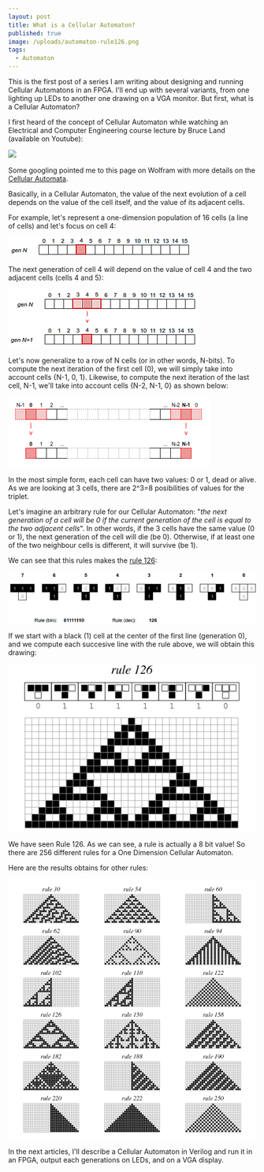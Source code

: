 ```yaml
---
layout: post
title: What is a Cellular Automaton?
published: true
image: /uploads/automaton-rule126.png
tags:
  - Automaton
---
```


This is the first post of a series I am writing about designing and running Cellular Automatons in an FPGA. I'll end up with several variants, from one lighting up LEDs to another one drawing on a VGA monitor. But first, what is a Cellular Automaton?

I first heard of the concept of Cellular Automaton while watching an Electrical and Computer Engineering course lecture by Bruce Land (available on Youtube):

[![](http://img.youtube.com/vi/yvqkg44_DQA/0.jpg)](http://www.youtube.com/watch?v=yvqkg44_DQA)

Some googling pointed me to this page on Wolfram with more details on the [Cellular Automata](http://mathworld.wolfram.com/ElementaryCellularAutomaton.html).

Basically, in a Cellular Automaton, the value of the next evolution of a cell depends on the value of the cell itself, and the value of its adjacent cells.

For example, let's represent a one-dimension population of 16 cells (a line of cells) and let's focus on cell 4:

![](/uploads/automaton-genn-cell4.png)

The next generation of cell 4 will depend on the value of cell 4 and the two adjacent cells (cells 4 and 5):

![](/uploads/automaton-genn1.png)

Let's now generalize to a row of N cells (or in other words, N-bits). To compute the next iteration of the first cell (0), we will simply take into account cells {N-1, 0, 1}. Likewise, to compute the next iteration of the last cell, N-1, we'll take into account cells {N-2, N-1, 0} as shown below:

![](/uploads/Automaton-BothEnds.png)

In the most simple form, each cell can have two values: 0 or 1, dead or alive. As we are looking at 3 cells, there are 2^3=8 posibilities of values for the triplet.

Let's imagine an arbitrary rule for our Cellular Automaton: "*the next generation of a cell will be 0 if the current generation of the cell is equal to the two adjacent cells*". In other words, if the 3 cells have the same value (0 or 1), the next generation of the cell will die (be 0). Otherwise, if at least one of the two neighbour cells is different, it will survive (be 1).

We can see that this rules makes the [rule 126](http://mathworld.wolfram.com/Rule126.html):

![](/uploads/automaton-rule126.png)

If we start with a black (1) cell at the center of the first line (generation 0), and we compute each succesive line with the rule above, we will obtain this drawing:

![](/uploads/elementarycarule126-1200.gif)

We have seen Rule 126. As we can see, a rule is actually a 8 bit value! So there are 256 different rules for a One Dimension Cellular Automaton.

Here are the results obtains for other rules:

![](/uploads/elementaryca-850.gif)

In the next articles, I'll describe a Cellular Automaton in Verilog and run it in an FPGA, output each generations on LEDs, and on a VGA display.
